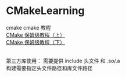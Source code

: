 # CMakeLearning
cmake 
cmake 教程 <br>
[CMake 保姆级教程（上）](https://subingwen.cn/cmake/CMake-primer/)  <br>
[CMake 保姆级教程（下）](https://subingwen.cn/cmake/CMake-advanced/)  <br>

<br>
第三方库使用：
需要提供 include 头文件 和 .so/.a  <br>
构建需要指定头文件路径和库文件路径 <br>
